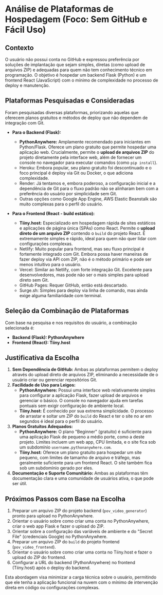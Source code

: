 # Análise de Plataformas de Hospedagem (Foco: Sem GitHub e Fácil Uso)

## Contexto

O usuário não possui conta no GitHub e expressou preferência por soluções de implantação que sejam simples, diretas (como upload de arquivos ZIP) e adequadas para quem não tem conhecimento técnico em programação. O objetivo é hospedar um backend Flask (Python) e um frontend React (JavaScript) com o mínimo de complexidade no processo de deploy e manutenção.

## Plataformas Pesquisadas e Consideradas

Foram pesquisadas diversas plataformas, priorizando aquelas que oferecem planos gratuitos e métodos de deploy que não dependem de integração com Git.

*   **Para o Backend (Flask):**
    *   **PythonAnywhere:** Amplamente recomendado para iniciantes em Python/Flask. Oferece um plano gratuito que permite hospedar uma aplicação web. Crucialmente, permite o **upload de arquivos ZIP** do projeto diretamente pela interface web, além de fornecer um console no navegador para executar comandos (como `pip install`).
    *   Heroku: Embora popular, seu plano gratuito foi descontinuado e o foco principal é deploy via Git ou Docker, o que adiciona complexidade.
    *   Render: Já tentamos e, embora poderoso, a configuração inicial e a dependência de Git para o fluxo padrão não se alinharam bem com a preferência do usuário por simplicidade sem Git.
    *   Outras opções como Google App Engine, AWS Elastic Beanstalk são muito complexas para o perfil do usuário.

*   **Para o Frontend (React - build estático):**
    *   **Tiiny.host:** Especializado em hospedagem rápida de sites estáticos e aplicações de página única (SPAs) como React. Permite o **upload direto de um arquivo ZIP** contendo o `build` do projeto React. É extremamente simples e rápido, ideal para quem não quer lidar com configurações complexas.
    *   Netlify: Muito popular para frontend, mas seu fluxo principal é fortemente integrado com Git. Embora possa haver maneiras de fazer deploy via API com ZIP, não é o método primário e pode ser menos intuitivo para o usuário.
    *   Vercel: Similar ao Netlify, com forte integração Git. Excelente para desenvolvedores, mas pode não ser o mais simples para upload direto sem Git.
    *   GitHub Pages: Requer GitHub, então está descartado.
    *   Surge.sh: Simples para deploy via linha de comando, mas ainda exige alguma familiaridade com terminal.

## Seleção da Combinação de Plataformas

Com base na pesquisa e nos requisitos do usuário, a combinação selecionada é:

*   **Backend (Flask): PythonAnywhere**
*   **Frontend (React): Tiiny.host**

## Justificativa da Escolha

1.  **Sem Dependência de GitHub:** Ambas as plataformas permitem o deploy através do upload direto de arquivos ZIP, eliminando a necessidade de o usuário criar ou gerenciar repositórios Git.
2.  **Facilidade de Uso para Leigos:**
    *   **PythonAnywhere:** Possui uma interface web relativamente simples para configurar a aplicação Flask, fazer upload de arquivos e gerenciar o básico. O console no navegador ajuda em tarefas pontuais sem exigir configuração de ambiente local.
    *   **Tiiny.host:** É conhecido por sua extrema simplicidade. O processo de arrastar e soltar um ZIP do `build` do React e ter o site no ar em segundos é ideal para o perfil do usuário.
3.  **Planos Gratuitos Adequados:**
    *   **PythonAnywhere:** O plano "Beginner" (gratuito) é suficiente para uma aplicação Flask de pequeno a médio porte, como a deste projeto. Limites incluem um web app, CPU limitada, e o site fica sob um subdomínio `username.pythonanywhere.com`.
    *   **Tiiny.host:** Oferece um plano gratuito para hospedar um site pequeno, com limites de tamanho de arquivo e tráfego, mas geralmente suficiente para um frontend React. O site também fica sob um subdomínio gerado por eles.
4.  **Documentação e Suporte Comunitário:** Ambas as plataformas têm documentação clara e uma comunidade de usuários ativa, o que pode ser útil.

## Próximos Passos com Base na Escolha

1.  Preparar um arquivo ZIP do projeto backend (`pov_video_generator`) pronto para upload no PythonAnywhere.
2.  Orientar o usuário sobre como criar uma conta no PythonAnywhere, criar o web app Flask e fazer o upload do ZIP.
3.  Orientar sobre a configuração das variáveis de ambiente e do "Secret File" (credenciais Google) no PythonAnywhere.
4.  Preparar um arquivo ZIP do `build` do projeto frontend (`pov_video_frontend`).
5.  Orientar o usuário sobre como criar uma conta no Tiiny.host e fazer o upload do ZIP do frontend.
6.  Configurar a URL do backend (PythonAnywhere) no frontend (Tiiny.host) após o deploy do backend.

Esta abordagem visa minimizar a carga técnica sobre o usuário, permitindo que ele tenha a aplicação funcional na nuvem com o mínimo de intervenção direta em código ou configurações complexas.
